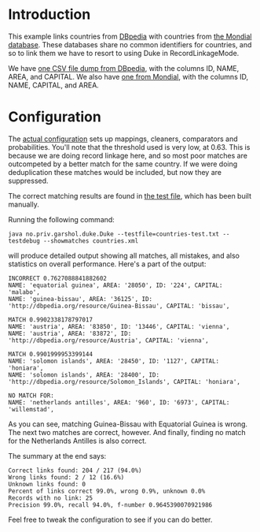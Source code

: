 # Introduction #

This example links countries from [DBpedia](http://dbpedia.org) with countries from [the Mondial database](http://www.dbis.informatik.uni-goettingen.de/Mondial/). These databases share no common identifiers for countries, and so to link them we have to resort to using Duke in RecordLinkageMode.

We have [one CSV file dump from DBpedia](http://code.google.com/p/duke/source/browse/doc/example-data/countries-dbpedia.csv), with the columns ID, NAME, AREA, and CAPITAL. We also have [one from Mondial](http://code.google.com/p/duke/source/browse/doc/example-data/countries-dbpedia.csv), with the columns ID, NAME, CAPITAL, and AREA.

# Configuration #

The [actual configuration](http://code.google.com/p/duke/source/browse/doc/example-data/countries.xml) sets up mappings, cleaners, comparators and probabilities. You'll note that the threshold used is very low, at 0.63. This is because we are doing record linkage here, and so most poor matches are outcompeted by a better match for the same country. If we were doing deduplication these matches would be included, but now they are suppressed.

The correct matching results are found in [the test file](http://code.google.com/p/duke/source/browse/doc/example-data/countries-test.txt), which has been built manually.

Running the following command:

```
java no.priv.garshol.duke.Duke --testfile=countries-test.txt --testdebug --showmatches countries.xml
```

will produce detailed output showing all matches, all mistakes, and also statistics on overall performance. Here's a part of the output:

```
INCORRECT 0.7627088841882602
NAME: 'equatorial guinea', AREA: '28050', ID: '224', CAPITAL: 'malabo', 
NAME: 'guinea-bissau', AREA: '36125', ID: 'http://dbpedia.org/resource/Guinea-Bissau', CAPITAL: 'bissau', 

MATCH 0.9902338178797017
NAME: 'austria', AREA: '83850', ID: '13446', CAPITAL: 'vienna', 
NAME: 'austria', AREA: '83872', ID: 'http://dbpedia.org/resource/Austria', CAPITAL: 'vienna', 

MATCH 0.9901999953399144
NAME: 'solomon islands', AREA: '28450', ID: '1127', CAPITAL: 'honiara', 
NAME: 'solomon islands', AREA: '28400', ID: 'http://dbpedia.org/resource/Solomon_Islands', CAPITAL: 'honiara', 

NO MATCH FOR:
NAME: 'netherlands antilles', AREA: '960', ID: '6973', CAPITAL: 'willemstad', 
```

As you can see, matching Guinea-Bissau with Equatorial Guinea is wrong. The next two matches are correct, however. And finally, finding no match for the Netherlands Antilles is also correct.

The summary at the end says:

```
Correct links found: 204 / 217 (94.0%)
Wrong links found: 2 / 12 (16.6%)
Unknown links found: 0
Percent of links correct 99.0%, wrong 0.9%, unknown 0.0%
Records with no link: 25
Precision 99.0%, recall 94.0%, f-number 0.9645390070921986
```

Feel free to tweak the configuration to see if you can do better.